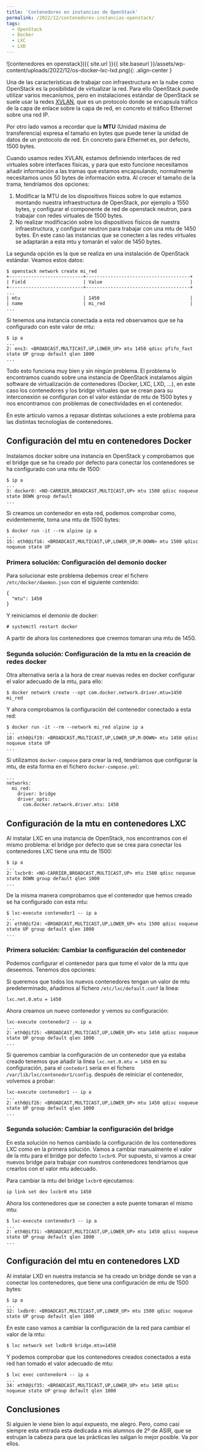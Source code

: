 ```yaml
---
title: 'Contenedores en instancias de OpenStack'
permalink: /2022/12/contenedores-instancias-openstack/
tags:
  - OpenStack
  - Docker
  - LXC
  - LXD
---
```


![contenedores en openstack]({{ site.url }}{{ site.baseurl }}/assets/wp-content/uploads/2022/12/os-docker-lxc-lxd.png){: .align-center }

Una de las características de trabajar con infraestructura en la nube como OpenStack es la posibilidad de virtualizar la red. Para ello OpenStack puede utilizar varios mecanismos, pero en instalaciones estándar de OpenStack se suele usar la redes [XVLAN](https://es.wikipedia.org/wiki/Virtual_Extensible_LAN), que es un protocolo  donde se encapsula tráfico de la capa de enlace sobre la capa de red, en concreto el tráfico Ethernet sobre una red IP.

Por otro lado vamos a recordar que la **MTU** (Unidad máxima de transferencia) expresa el tamaño en bytes que puede tener la unidad de datos de un protocolo de red. En concreto para Ethernet es, por defecto, 1500 bytes.

Cuando usamos redes XVLAN, estamos definiendo interfaces de red virtuales sobre interfaces físicas, y para que esto funcione necesitamos añadir información a las tramas que estamos encapsulando, normalmente necesitamos unos 50 bytes de información extra. Al crecer el tamaño de la trama, tendríamos dos opciones:

1. Modificar la MTU de los dispositivos físicos sobre lo que estamos montando nuestra infraestructura de OpenStack, por ejemplo a 1550 bytes, y configurar el componente de red de openstack neutron, para trabajar con redes virtuales de 1500 bytes.
2. No realizar modificación sobre los dispositivos físicos de nuestra infraestructura, y configurar neutron para trabajar con una mtu de 1450 bytes. En este caso las instancias que se conecten a las redes virtuales se adaptarán a esta mtu y tomarán el valor de 1450 bytes.

La segunda opción es la que se realiza en una instalación de OpenStack estándar. Veamos estos datos:

```
$ openstack network create mi_red
+---------------------------+--------------------------------------+
| Field                     | Value                                |
+---------------------------+--------------------------------------+
...
| mtu                       | 1450                                 |
| name                      | mi_red                               |
...
```

Si tenemos una instancia conectada a esta red observamos que se ha configurado con este valor de mtu:

```
$ ip a
...
2: ens3: <BROADCAST,MULTICAST,UP,LOWER_UP> mtu 1450 qdisc pfifo_fast state UP group default qlen 1000
...
```
Todo esto funciona muy bien y sin ningún problema. El problema lo encontramos cuando sobre una instancia de OpenStack instalamos algún software de virtualización de contenedores (Docker, LXC, LXD, ...), en este caso los contenedores y los bridge virtuales que se crean para su interconexión se configuran con el valor estándar de mtu de 1500 bytes y nos encontramos con problemas de conectividades en el contenedor.

En este artículo vamos a repasar distintas soluciones a este problema para las distintas tecnologías  de contenedores.

<!--more-->

## Configuración del mtu en contenedores Docker

Instalamos docker sobre una instancia en OpenStack y comprobamos que el bridge que se ha creado por defecto para conectar los contenedores se ha configurado con una mtu de 1500:

```
$ ip a
...
3: docker0: <NO-CARRIER,BROADCAST,MULTICAST,UP> mtu 1500 qdisc noqueue state DOWN group default
...
```

Si creamos un contenedor en esta red, podemos comprobar como, evidentemente, toma una mtu de 1500 bytes:

```
$ docker run -it --rm alpine ip a
...
15: eth0@if16: <BROADCAST,MULTICAST,UP,LOWER_UP,M-DOWN> mtu 1500 qdisc noqueue state UP 
```

### Primera solución: Configuración del demonio docker

Para solucionar este problema debemos crear el fichero `/etc/docker/daemon.json` con el siguiente contenido:

```
{
  "mtu": 1450
}
```

Y reiniciamos el demonio de docker:

```
# systemctl restart docker
```

A partir de ahora los contenedores que creemos tomaran una mtu de 1450.

### Segunda solución: Configuración de la mtu en la creación de redes docker

Otra alternativa sería a la hora de crear nuevas redes en docker configurar el valor adecuado de la mtu, para ello:

```
$ docker network create --opt com.docker.network.driver.mtu=1450 mi_red
```

Y ahora comprobamos la configuración del contenedor conectado a esta red:

```
$ docker run -it --rm --network mi_red alpine ip a
...
18: eth0@if19: <BROADCAST,MULTICAST,UP,LOWER_UP,M-DOWN> mtu 1450 qdisc noqueue state UP 
...
```

Si utilizamos `docker-compose` para crear la red, tendríamos que configurar la mtu, de esta forma en el fichero `docker-compose.yml`:

```
...
networks:                                
  mi_red:                               
    driver: bridge                       
    driver_opts:                         
      com.docker.network.driver.mtu: 1450
```

## Configuración de la mtu en contenedores LXC

Al instalar LXC en una instancia de OpenStack, nos encontramos con el mismo problema: el bridge por defecto que se crea para conectar los contenedores LXC tiene una mtu de 1500:

```
$ ip a
...
2: lxcbr0: <NO-CARRIER,BROADCAST,MULTICAST,UP> mtu 1500 qdisc noqueue state DOWN group default qlen 1000
...
```

De la misma manera comprobamos que el contenedor que hemos creado se ha configurado con esta mtu:

```
$ lxc-execute contenedor1 -- ip a
...
2: eth0@if24: <BROADCAST,MULTICAST,UP,LOWER_UP> mtu 1500 qdisc noqueue state UP group default qlen 1000
...
```

### Primera solución: Cambiar la configuración del contenedor

Podemos configurar el contenedor para que tome el valor de la mtu que deseemos. Tenemos dos opciones:

Si queremos que todos los nuevos contenedores tengan un valor de mtu predeterminado, añadimos al fichero `/etc/lxc/default.conf` la línea:

```
lxc.net.0.mtu = 1450
```

Ahora creamos un nuevo contenedor y vemos su configuración:

```
lxc-execute contenedor2 -- ip a
...
2: eth0@if25: <BROADCAST,MULTICAST,UP,LOWER_UP> mtu 1450 qdisc noqueue state UP group default qlen 1000
...
```

Si queremos cambiar la configuración de un contenedor que ya estaba creado tenemos que añadir la línea `lxc.net.0.mtu = 1450` en su configuración, para el `contedor1` sería en el fichero `/var/lib/lxc/contenedor1/config`. después de reiniciar el contenedor, volvemos a probar:

```
lxc-execute contenedor1 -- ip a
...
2: eth0@if26: <BROADCAST,MULTICAST,UP,LOWER_UP> mtu 1450 qdisc noqueue state UP group default qlen 1000
...
```

### Segunda solución: Cambiar la configuración del bridge

En esta solución no hemos cambiado la configuración de los contenedores LXC como en la primera solución. Vamos a cambiar manualmente el valor de la mtu para el bridge por defecto `lxcbr0`. Por supuesto, si vamos a crear nuevos bridge para trabajar con nuestros contenedores tendríamos que crearlos con el valor mtu adecuado.

Para cambiar la mtu del bridge `lxcbr0` ejecutamos:

```
ip link set dev lxcbr0 mtu 1450
```

Ahora los contenedores que se conecten a este puente tomaran el mismo mtu:

```
$ lxc-execute contenedor3 -- ip a
...
2: eth0@if31: <BROADCAST,MULTICAST,UP,LOWER_UP> mtu 1450 qdisc noqueue state UP group default qlen 1000
...
```

## Configuración del mtu en contenedores LXD

Al instalar LXD en nuestra instancia se ha creado un bridge donde se van a conectar los contenedores, que tiene una configuración de mtu de 1500 bytes:

```
$ ip a
...
32: lxdbr0: <BROADCAST,MULTICAST,UP,LOWER_UP> mtu 1500 qdisc noqueue state UP group default qlen 1000
```

En este caso vamos a cambiar la configuración de la red para cambiar el valor de la mtu:

```
$ lxc network set lxdbr0 bridge.mtu=1450
```

Y podemos comprobar que los contenedores creados conectados a esta red han tomado el valor adecuado de mtu:

```
$ lxc exec contenedor4 -- ip a
...
34: eth0@if35: <BROADCAST,MULTICAST,UP,LOWER_UP> mtu 1450 qdisc noqueue state UP group default qlen 1000
```

## Conclusiones

Si alguien le viene bien lo aquí expuesto, me alegro. Pero, como casi siempre esta entrada esta dedicada a mis alumnos de 2º de ASIR, que se estrujan la cabeza para que las prácticas les salgan lo mejor posible. Va por ellos.


